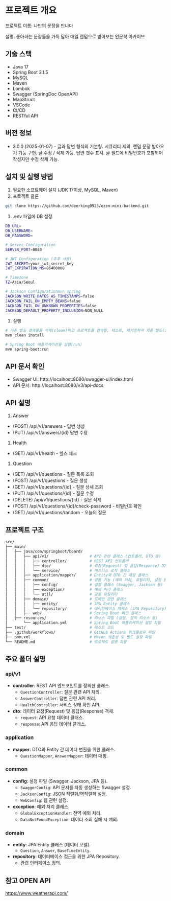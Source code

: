 # 프로젝트 개요

프로젝트 이름: 나만의 문장을 만나다

설명: 좋아하는 문장들을 가득 담아 매일 랜덤으로 받아보는 인문학 아카이브

## 기술 스택

- Java 17
- Spring Boot 3.1.5
- MySQL
- Maven
- Lombok
- Swagger (SpringDoc OpenAPI)
- MapStruct
- VSCode
- CI/CD
- RESTful API

## 버전 정보

- 3.0.0 (2025-01-07) - 글과 답변 형식의 기본형. 시큐리티 제외. 랜덤 문장 받아오기 기능 구현. 글 수정 / 삭제 가능. 답변 갯수 표시. 글 필드에 비밀번호가 포함되어 작성자만 수정 삭제 가능.

## 설치 및 실행 방법

1. 필요한 소프트웨어 설치 (JDK 17이상, MySQL, Maven)
2. 프로젝트 클론

```bash
git clone https://github.com/deerking0923/ezen-mini-backend.git
```

1. .env 파일에 DB 설정

```bash
DB_URL=
DB_USERNAME=
DB_PASSWORD=

# Server Configuration
SERVER_PORT=8080

# JWT Configuration (추후 사용)
JWT_SECRET=your_jwt_secret_key
JWT_EXPIRATION_MS=86400000

# Timezone
TZ=Asia/Seoul

# Jackson Configurationmvn spring
JACKSON_WRITE_DATES_AS_TIMESTAMPS=false
JACKSON_FAIL_ON_EMPTY_BEANS=false
JACKSON_FAIL_ON_UNKNOWN_PROPERTIES=false
JACKSON_DEFAULT_PROPERTY_INCLUSION=NON_NULL
```

1. 실행

```bash
# 기존 빌드 결과물을 삭제(clean)하고 프로젝트를 컴파일, 테스트, 패키징하여 최종 빌드(install) 생성
mvn clean install

# Spring Boot 애플리케이션을 실행(run)
mvn spring-boot:run
```

## API 문서 확인

- Swagger UI: http://localhost:8080/swagger-ui/index.html
- API 문서: http://localhost:8080/v3/api-docs

## API 설명

1. Answer
- (POST) /api/v1/answers - 답변 생성
- (PUT) /api/v1/answers/{id} 답변 수정
1. Health
- (GET) /api/v1/health - 헬스 체크
1. Question
- (GET) /api/v1/questions - 질문 목록 조회
- (POST) /api/v1/questions - 질문 생성
- (GET) /api/v1/questions/{id} - 질문 상세 조회
- (PUT) /api/v1/questions/{id} - 질문 수정
- (DELETE) /api/v1/questions/{id} - 질문 삭제
- (POST) /api/v1/questions/{id}/check-password - 비밀번호 확인
- (GET) /api/v1/questions/random - 오늘의 질문

## 프로젝트 구조

```bash
src/
├── main/
│   ├── java/com/springboot/board/
│   │   ├── api/v1/                  # API 관련 클래스 (컨트롤러, DTO 등)
│   │   │   ├── controller/          # REST API 컨트롤러
│   │   │   ├── dto/                 # 요청(Request) 및 응답(Response) DTO
│   │   │   └── service/             # 비즈니스 로직 클래스
│   │   ├── application/mapper/      # Entity와 DTO 간 매핑 클래스
│   │   ├── common/                  # 공통 기능 (예외 처리, 유틸리티, 설정 등)
│   │   │   ├── config/              # 설정 클래스 (Swagger, Jackson 등)
│   │   │   ├── exception/           # 예외 처리 클래스
│   │   │   └── util/                # 공통 유틸리티
│   │   ├── domain/                  # 도메인 관련 클래스
│   │   │   ├── entity/              # JPA Entity 클래스
│   │   │   └── repository/          # 데이터베이스 액세스 (JPA Repository)
│   │   ├── web/                     # Spring Boot 메인 클래스
│   ├── resources/                   # 리소스 파일 (설정, 정적 리소스 등)
│       └── application.yml          # Spring Boot 애플리케이션 설정 파일
├── test/                            # 테스트 코드
├── .github/workflows/               # GitHub Actions 워크플로우 파일
├── pom.xml                          # Maven 의존성 및 빌드 설정 파일
└── README.md                        # 프로젝트 설명 파일

```

## 주요 폴더 설명

### **api/v1**

- **controller**: REST API 엔드포인트를 정의한 클래스.
    - `QuestionController`: 질문 관련 API 처리.
    - `AnswerController`: 답변 관련 API 처리.
    - `HealthController`: 서비스 상태 확인 API.
- **dto**: 데이터 요청(Request) 및 응답(Response) 객체.
    - `request`: API 요청 데이터 클래스.
    - `response`: API 응답 데이터 클래스.

### **application**

- **mapper**: DTO와 Entity 간 데이터 변환을 위한 클래스.
    - `QuestionMapper`, `AnswerMapper`: 데이터 매핑.

### **common**

- **config**: 설정 파일 (Swagger, Jackson, JPA 등).
    - `SwaggerConfig`: API 문서를 자동 생성하는 Swagger 설정.
    - `JacksonConfig`: JSON 직렬화/역직렬화 설정.
    - `WebConfig`: 웹 관련 설정.
- **exception**: 예외 처리 클래스.
    - `GlobalExceptionHandler`: 전역 예외 처리.
    - `DataNotFoundException`: 데이터 조회 실패 시 예외.

### **domain**

- **entity**: JPA Entity 클래스 (데이터 모델).
    - `Question`, `Answer`, `BaseTimeEntity`.
- **repository**: 데이터베이스 접근을 위한 JPA Repository.
    - 관련 인터페이스 정의.

## 참고 OPEN API

https://www.weatherapi.com/